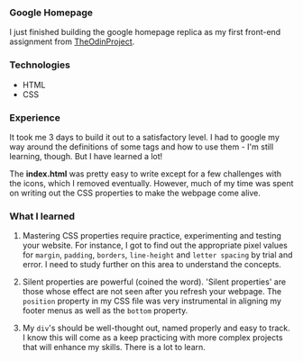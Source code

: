 ### Google Homepage
I just finished building the google homepage replica as my first front-end assignment from [TheOdinProject](https://www.theodinproject.com/lessons/html-css).

### Technologies
* HTML
* CSS

### Experience
It took me 3 days to build it out to a satisfactory level. I had to google my way around the definitions of some tags and how to use them - I'm still learning, though. But I have learned a lot!

The **index.html** was pretty easy to write except for a few challenges with the icons, which I removed eventually. However, much of my time was spent on writing out the CSS properties to make the webpage come alive.

### What I learned

1. Mastering CSS properties require practice, experimenting and testing your website. For instance, I got to find out the appropriate pixel values for `margin`, `padding`, `borders`, `line-height` and `letter spacing` by trial and error. I need to study further on this area to understand the concepts.

2. Silent properties are powerful (coined the word). 'Silent properties' are those whose effect are not seen after you refresh your webpage.  The `position` property in my CSS file was very instrumental in aligning my footer menus as well as the `bottom` property.

3. My `div`'s should be well-thought out, named properly and easy to track. I know this will come as a keep practicing with more complex projects that will enhance my skills. There is a lot to learn.